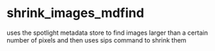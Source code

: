 # shrink_images_mdfind
uses the spotlight metadata store to find images larger than a certain number of pixels and then uses sips command to shrink them
